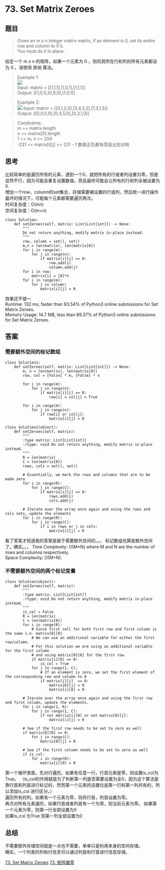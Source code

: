 # 73. Set Matrix Zeroes
## 题目
>Given an m x n integer matrix matrix, if an element is 0, set its entire row and column to 0's.  
You must do it in place.

给定一个 m x n 的矩阵，如果一个元素为 0 ，则将其所在行和列的所有元素都设为 0 。请使用 原地 算法。
 

>Example 1:  
![](https://assets.leetcode.com/uploads/2020/08/17/mat1.jpg)  
Input: matrix = [[1,1,1],[1,0,1],[1,1,1]]  
Output: [[1,0,1],[0,0,0],[1,0,1]]  

>Example 2:  
![](https://assets.leetcode.com/uploads/2020/08/17/mat2.jpg)
Input: matrix = [[0,1,2,0],[3,4,5,2],[1,3,1,5]]  
Output: [[0,0,0,0],[0,4,5,0],[0,3,1,0]]  
 

>Constraints:  
m == matrix.length  
n == matrix[0].length  
1 <= m, n <= 200  
-231 <= matrix[i][j] <= 231 - 1 数值正负都有而且比较对称 


## 思考
比较简单的是遍历所有的元素，遇到一个0，就把所有的行或者列设置为零。但是显然不行，因为可能会重复设置数值。而且最终可能会让所有的行和列全被设置为0.  
增加一个row，column的set集合，存储需要被设置的行或列，然后统一进行操作  
最坏的情况下，可能每个元素都需要遍历两次。  
时间复杂度：O(mn)  
空间复杂度：O(m+n)  

```python3
class Solution:
    def setZeroes(self, matrix: List[List[int]]) -> None:
        """
        Do not return anything, modify matrix in-place instead.
        """
        row, column = set(), set()
        m,n = len(matrix), len(matrix[0])
        for i in range(m):
            for j in range(n):
                if matrix[i][j] == 0:
                    row.add(i)
                    column.add(j)
        for i in row:
            matrix[i] = [0]*n
        for i in range(m):
            for j in column:
                matrix[i][j] = 0
```
效果还不错～  
Runtime: 132 ms, faster than 93.54% of Python3 online submissions for Set Matrix Zeroes.  
Memory Usage: 14.7 MB, less than 89.37% of Python3 online submissions for Set Matrix Zeroes.
## 答案
### 需要额外空间的标记数组
```python3
class Solution1:
    def setZeroes(self, matrix: List[List[int]]) -> None:
        m, n = len(matrix), len(matrix[0])
        row, col = [False] * m, [False] * n

        for i in range(m):
            for j in range(n):
                if matrix[i][j] == 0:
                    row[i] = col[j] = True
        
        for i in range(m):
            for j in range(n):
                if row[i] or col[j]:
                    matrix[i][j] = 0

class Solution2(object):
    def setZeroes(self, matrix):
        """
        :type matrix: List[List[int]]
        :rtype: void Do not return anything, modify matrix in-place instead.
        """
        R = len(matrix)
        C = len(matrix[0])
        rows, cols = set(), set()

        # Essentially, we mark the rows and columns that are to be made zero
        for i in range(R):
            for j in range(C):
                if matrix[i][j] == 0:
                    rows.add(i)
                    cols.add(j)

        # Iterate over the array once again and using the rows and cols sets, update the elements
        for i in range(R):
            for j in range(C):
                if i in rows or j in cols:
                    matrix[i][j] = 0
```
看了答案才知道我的答案是属于需要额外空间的。。。
标记数组也算是额外空间了。确实。。。
Time Complexity: O(M×N) where M and N are the number of rows and columns respectively.  
Space Complexity: O(M+N).

 
### 不需要额外空间的两个标记变量
```python3
class Solution(object):
    def setZeroes(self, matrix):
        """
        :type matrix: List[List[int]]
        :rtype: void Do not return anything, modify matrix in-place instead.
        """
        is_col = False
        R = len(matrix)
        C = len(matrix[0])
        for i in range(R):
            # Since first cell for both first row and first column is the same i.e. matrix[0][0]
            # We can use an additional variable for either the first row/column.
            # For this solution we are using an additional variable for the first column
            # and using matrix[0][0] for the first row.
            if matrix[i][0] == 0:
                is_col = True
            for j in range(1, C):
                # If an element is zero, we set the first element of the corresponding row and column to 0
                if matrix[i][j]  == 0:
                    matrix[0][j] = 0
                    matrix[i][0] = 0

        # Iterate over the array once again and using the first row and first column, update the elements.
        for i in range(1, R):
            for j in range(1, C):
                if not matrix[i][0] or not matrix[0][j]:
                    matrix[i][j] = 0

        # See if the first row needs to be set to zero as well
        if matrix[0][0] == 0:
            for j in range(C):
                matrix[0][j] = 0

        # See if the first column needs to be set to zero as well        
        if is_col:
            for i in range(R):
                matrix[i][0] = 0
```
第一个循环里面，先对行遍历，如果有任意一行，行首元素是零，则设置is_col为True。 
（is_col的作用就是为了判断第一列是否需要设置为全0，因为这个算法是靠行首和列首进行标记的，然而第一个元素的设置位是第一行和第一列共有的，所以添加is_col 进行区分。）  
遍历所有的列，如果有一个元素为零，则将行首，列首设置为零。  
再次对所有元素遍历，如果行首或者列首有一个为零，则当前元素为零。
如果第一个元素为零，则第一行全部设置为0  
如果is_col 为True 则第一列全部设置为0
## 总结
不需要额外存储空间就是一点也不需要，单单只是利用本身的空间存储。  
确实，一个列表的列和行信息可以通过列首和行首进行信息存储。  

[73. Set Matrix Zeroes](https://leetcode.com/problems/set-matrix-zeroes/)
[73. 矩阵置零](https://leetcode.cn/problems/set-matrix-zeroes/)